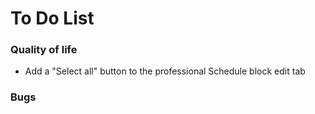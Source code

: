 # To Do List

### Quality of life

- Add a "Select all" button to the professional Schedule block edit tab

### Bugs
